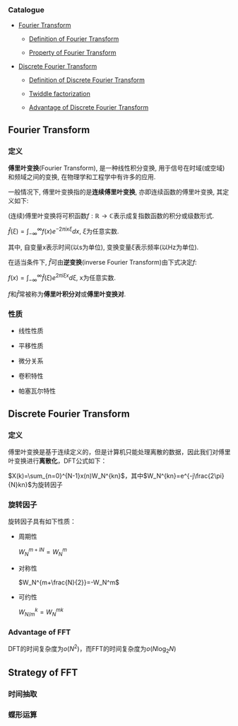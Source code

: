 <h3>Catalogue</h3>

* [Fourier Transform](#1)

  * [Definition of Fourier Transform](#1.1)

  * [Property of Fourier Transform](#1.2)

* [Discrete Fourier Transform](#2)

  * [Definition of Discrete Fourier Transform](#2.1)

  * [Twiddle factorization](#2.2)

  * [Advantage of Discrete Fourier Transform](#2.3)

<h2 id="1">Fourier Transform</h2>

<h3 id="1.1">定义</h3>

**傅里叶变换**(Fourier Transform), 是一种线性积分变换, 用于信号在时域(或空域)和频域之间的变换, 在物理学和工程学中有许多的应用.

一般情况下, 傅里叶变换指的是**连续傅里叶变换**, 亦即连续函数的傅里叶变换, 其定义如下:

(连续)傅里叶变换将可积函数$f:\mathbb{R}\rightarrow\mathbb{C}$表示成复指数函数的积分或级数形式.

$\hat{f}(\xi)=\int_{-\infty}^{\infty}f(x)e^{-2\pi ix\xi}dx$, $\xi$为任意实数.

其中, 自变量x表示时间(以s为单位), 变换变量$\xi$表示频率(以Hz为单位).

在适当条件下, $\hat{f}$可由**逆变换**(inverse Fourier Transform)由下式决定$f$:

$f(x)=\int_{-\infty}^{\infty}\hat{f}(\xi)e^{2\pi i\xi x}d\xi$, x为任意实数.

$f$和$\hat{f}$常被称为**傅里叶积分对**或**傅里叶变换对**.

<h3 id="1.2">性质</h3>

* 线性性质

<!-- 两函数之和的傅里叶变换等于各自变换之和 -->

* 平移性质

* 微分关系

* 卷积特性

* 帕塞瓦尔特性

<h2 id="2">Discrete Fourier Transform</h3>

<h3 id="2.1">定义</h3>

傅里叶变换是基于连续定义的，但是计算机只能处理离散的数据，因此我们对傅里叶变换进行**离散化**，DFT公式如下：

$X(k)=\sum_{n=0}^{N-1}x(n)W_N^{kn}$，其中$W_N^{kn}=e^{-j\frac{2\pi}{N}kn}$为旋转因子

<h3 id="2.2">旋转因子</h3>

旋转因子具有如下性质：

* 周期性

  $W_N^{m+lN}=W_N^m$

* 对称性

  $W_N^{m+\frac{N}{2}}=-W_N^m$

* 可约性

  $W_{N/m}^k=W_N^{mk}$

<h3 id="2.3">Advantage of FFT</h3>

DFT的时间复杂度为$o(N^2)$，而FFT的时间复杂度为$o(N\log_2N)$

<h2 id="3">Strategy of FFT</h2>

<h3 id="3.1">时间抽取</h3>

<h3 id="3.2">蝶形运算</h3>
